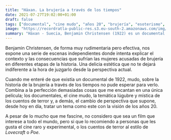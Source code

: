 ```yaml
---
title: "Häxan. La brujería a través de los tiempos"
date: 2021-07-27T19:02:00+01:00
draft: false
tags: ["documental", "cine mudo", "años 20", "brujería", "esoterismo", "religión"]
image: "https://recordratla-public-res.s3.eu-south-2.amazonaws.com/img/20210727/haxan-750.jpg"
summary: "Häxan - Suecia, Benjamin Christensen (1922) es un documental mudo que recorre la historia de la brujería a través de los tiempos."
---
```


<!-- *Häxan* - Suecia, Benjamin Christensen (1922) -->

<!-- ![Recreación de una ensoñación en un pasaje del film.](https://recordratla-public-res.s3.eu-south-2.amazonaws.com/img/20210727/haxan-750.jpg) -->

Benjamin Christensen, de forma muy rudimentaria pero efectiva, nos
expone una serie de escenas independientes donde intenta explicar el
contexto y las consecuencias que sufrían las mujeres acusadas de
brujería en diferentes etapas de la historia. Una delicia estética que
no te dejará indiferente a la hora de juzgarlo desde la perspectiva
actual.

Cuando me enteré de que existía un documental de 1922, mudo, sobre la
historia de la brujería a través de los tiempos no pude esperar para
verlo. Combina a la perfección demasiadas cosas que me encantan en una
única película; los documentales, el cine mudo, la temática lúgubre y
mística de los cuentos de terror y, a demás, el cambio de perspectiva
que supone, desde hoy en día, tratar un tema como este con la visión de
los años 20.

A pesar de lo mucho que me fascine, no considero que sea un film que
interese a todo el mundo, pero si que lo recomiendo a personas que les
gusta el cine raro y experimental, o los cuentos de terror al estilo de
*Lovecraft* o *Poe*.
